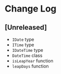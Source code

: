 
# Change Log

## [Unreleased]
- `IDate` type
- `ITime` type
- `IDateTime` type
- `DateTime` class
- `isLeapYear` function
- `leapDays` function
